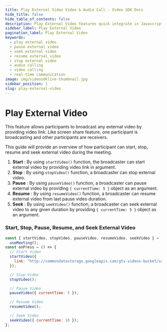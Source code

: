 ```yaml
---
title: Play External Video Video & Audio Call - Video SDK Docs
hide_title: false
hide_table_of_contents: false
description: Play External Video features quick integrate in Javascript, React JS, Android, IOS, React Native, Flutter with Video SDK to add live video & audio conferencing to your applications.
sidebar_label: Play External Video
pagination_label: Play External Video
keywords:
  - play external video
  - pause external video
  - seek external video
  - resume external video
  - stop external video
  - audio calling
  - video calling
  - real-time communication
image: img/videosdklive-thumbnail.jpg
sidebar_position: 1
slug: play-external-video
---
```


# Play External Video

This feature allows participants to broadcast any external video by providing video link.
Like screen share feature, one participant is broadcasting and other participants are receivers.

This guide will provide an overview of how participant can start, stop, resume and seek external video during the meeting.

1. **Start** : By using `startVideo()` function, the broadcaster can start external video by providing video link in argument.
2. **Stop** : By using `stopVideo()` function, a broadcaster can stop external video.
3. **Pause** : By using `pauseVideo()` function, a broadcaster can pause external video by providing `{ currentTime: 5 }` object as an argument.
4. **Resume** : By using `resumeVideo()` function, a broadcaster can resume external video from last pause video duration.
5. **Seek** : By using `seekVideo()` function, a broadcaster can seek external video to any given duration by providing `{ currentTime: 5 }` object as an argument.

### Start, Stop, Pause, Resume, and Seek External Video

```js
const { startVideo, stopVideo, pauseVideo, resumeVideo, seekVideo } =
  useMeeting();
const onPress = () => {
  // Start Video
  startVideo({
    link: "http://commondatastorage.googleapis.com/gtv-videos-bucket/sample/BigBuckBunny.mp4",
  });

  // Stop Video
  stopVideo();

  // Pause Video
  pauseVideo({ currentTime: 5 });

  // Resume Video
  resumeVideo();

  // Seek Video
  seekVideo({ currentTime: 10 });
};
```
